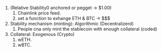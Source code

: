    1. (Relative Stability0 anchored or pegget -> $1.00)
      1. Chainlink price feed.
      2. set a function to exhange ETH & BTC -> $$$
   2. Stability mechanism (minting): Algorithmic (Decentralizerd)
      1. People cna only mint the stablecoin with enough collateral (coded)
   3. Collateral: Exogenous (Crypto)
       1. wETH.
       2. wBTC.